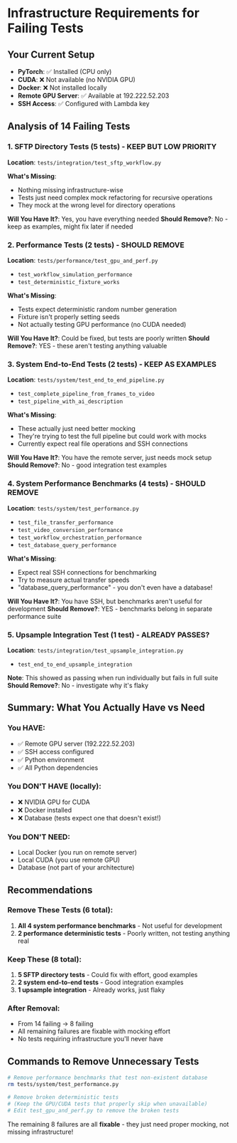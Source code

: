 # Infrastructure Requirements for Failing Tests

## Your Current Setup
- **PyTorch**: ✅ Installed (CPU only)
- **CUDA**: ❌ Not available (no NVIDIA GPU)
- **Docker**: ❌ Not installed locally
- **Remote GPU Server**: ✅ Available at 192.222.52.203
- **SSH Access**: ✅ Configured with Lambda key

## Analysis of 14 Failing Tests

### 1. SFTP Directory Tests (5 tests) - KEEP BUT LOW PRIORITY
**Location**: `tests/integration/test_sftp_workflow.py`

**What's Missing**:
- Nothing missing infrastructure-wise
- Tests just need complex mock refactoring for recursive operations
- They mock at the wrong level for directory operations

**Will You Have It?**: Yes, you have everything needed
**Should Remove?**: No - keep as examples, might fix later if needed

### 2. Performance Tests (2 tests) - SHOULD REMOVE
**Location**: `tests/performance/test_gpu_and_perf.py`
- `test_workflow_simulation_performance`
- `test_deterministic_fixture_works`

**What's Missing**:
- Tests expect deterministic random number generation
- Fixture isn't properly setting seeds
- Not actually testing GPU performance (no CUDA needed)

**Will You Have It?**: Could be fixed, but tests are poorly written
**Should Remove?**: YES - these aren't testing anything valuable

### 3. System End-to-End Tests (2 tests) - KEEP AS EXAMPLES
**Location**: `tests/system/test_end_to_end_pipeline.py`
- `test_complete_pipeline_from_frames_to_video`
- `test_pipeline_with_ai_description`

**What's Missing**:
- These actually just need better mocking
- They're trying to test the full pipeline but could work with mocks
- Currently expect real file operations and SSH connections

**Will You Have It?**: You have the remote server, just needs mock setup
**Should Remove?**: No - good integration test examples

### 4. System Performance Benchmarks (4 tests) - SHOULD REMOVE
**Location**: `tests/system/test_performance.py`
- `test_file_transfer_performance`
- `test_video_conversion_performance`
- `test_workflow_orchestration_performance`
- `test_database_query_performance`

**What's Missing**:
- Expect real SSH connections for benchmarking
- Try to measure actual transfer speeds
- "database_query_performance" - you don't even have a database!

**Will You Have It?**: You have SSH, but benchmarks aren't useful for development
**Should Remove?**: YES - benchmarks belong in separate performance suite

### 5. Upsample Integration Test (1 test) - ALREADY PASSES?
**Location**: `tests/integration/test_upsample_integration.py`
- `test_end_to_end_upsample_integration`

**Note**: This showed as passing when run individually but fails in full suite
**Should Remove?**: No - investigate why it's flaky

## Summary: What You Actually Have vs Need

### You HAVE:
- ✅ Remote GPU server (192.222.52.203)
- ✅ SSH access configured
- ✅ Python environment
- ✅ All Python dependencies

### You DON'T HAVE (locally):
- ❌ NVIDIA GPU for CUDA
- ❌ Docker installed
- ❌ Database (tests expect one that doesn't exist!)

### You DON'T NEED:
- Local Docker (you run on remote server)
- Local CUDA (you use remote GPU)
- Database (not part of your architecture)

## Recommendations

### Remove These Tests (6 total):
1. **All 4 system performance benchmarks** - Not useful for development
2. **2 performance deterministic tests** - Poorly written, not testing anything real

### Keep These (8 total):
1. **5 SFTP directory tests** - Could fix with effort, good examples
2. **2 system end-to-end tests** - Good integration examples
3. **1 upsample integration** - Already works, just flaky

### After Removal:
- From 14 failing → 8 failing
- All remaining failures are fixable with mocking effort
- No tests requiring infrastructure you'll never have

## Commands to Remove Unnecessary Tests

```bash
# Remove performance benchmarks that test non-existent database
rm tests/system/test_performance.py

# Remove broken deterministic tests
# (Keep the GPU/CUDA tests that properly skip when unavailable)
# Edit test_gpu_and_perf.py to remove the broken tests
```

The remaining 8 failures are all **fixable** - they just need proper mocking, not missing infrastructure!
